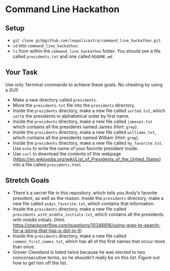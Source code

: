 # Command Line Hackathon

## Setup
* `git clone git@github.com:leopolicastro/command_line_hackathon.git`. 
* `cd` into `command_line_hackathon`.
* `ls` from within the `command_line_hackathon` folder.  You should see a file called `presidents.txt` and one called `README.md`.  

## Your Task

Use only Terminal commands to achieve these goals.  No cheating by using a GUI!

* Make a new directory called `presidents`.
* Move the `presidents.txt` file into the `presidents` directory.
* Inside the `presidents` directory, make a new file called `sorted.txt`, which `sort`s the presidents in alphabetical order by first name.
* Inside the `presidents` directory, make a new file called `jameses.txt` which contains all the presidents named James (Hint: `grep`).
* Inside the `presidents` directory, make a new file called `williams.txt`, which contains all the presidents named William (Hint: `grep`).
* Inside the `presidents` directory, make a new file called `my_favorite.txt`.   Use `echo` to write the name of your favorite president inside.
* Use `curl` to download the contents of this webpage (https://en.wikipedia.org/wiki/List_of_Presidents_of_the_United_States) into a file called `presidents.html`

## Stretch Goals

* There's a secret file in this repository, which tells you Andy's favorite president, as well as the reason.  Inside the `presidents` directory, make a new file called `andys_favorite.txt`, which contains that information.
* Inside the `presidents` directory, make a new file called `presidents_with_middle_initials.txt`, which contains all the presidents with middle initials. (Hint: https://stackoverflow.com/questions/10346816/using-grep-to-search-for-a-string-that-has-a-dot-in-it)
* Inside the `presidents` directory, make a new file called `common_first_names.txt`, which has all of the first names that occur more than once.
* Grover Cleveland is listed twice because he was elected to two nonconsecutive terms, so he shouldn't really be on this list.  Figure out how to get him off the list.


